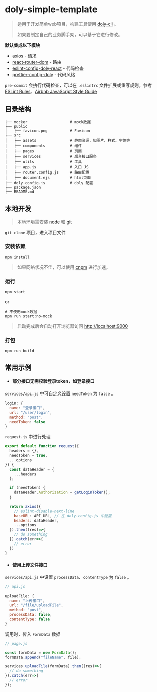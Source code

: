 # doly-simple-template

> 适用于开发简单web项目，构建工具使用 [doly-cli](https://github.com/doly-dev/doly-cli#readme) 。
> 
> 如果要制定自己的业务脚手架，可以基于它进行修改。



**默认集成以下模块**

- [axios](https://github.com/axios/axios) - 请求
- [react-router-dom](https://github.com/ReactTraining/react-router) - 路由
- [eslint-config-doly-react](https://github.com/doly-dev/eslint-config-doly/tree/master/packages/eslint-config-doly-react) - 代码检查
- [prettier-config-doly](https://github.com/doly-dev/prettier-config-doly) - 代码风格

`pre-commit` 会执行代码检查，可以在 `.eslintrc` 文件扩展或重写规则。参考 [ESLint Rules](http://eslint.cn/docs/rules/#stylistic-issues)、[Airbnb JavaScript Style Guide](https://github.com/airbnb/javascript)

## 目录结构

```
├── mocker                   # mock数据
├── public
│   ├── favicon.png          # Favicon
├── src
│   ├── assets               # 静态资源，如图片、样式、字体等
│   ├── components           # 组件
│   ├── pages                # 页面
│   ├── services             # 后台接口服务
│   ├── utils                # 工具
│   ├── app.js               # 入口 JS
│   ├── router.config.js     # 路由配置
│   ├── document.ejs         # html页面
├── doly.config.js           # doly 配置
├── package.json
├── README.md

```

## 本地开发

> 本地环境需安装 [node](http://nodejs.org/) 和 [git](https://git-scm.com/)

`git clone` 项目，进入项目文件

### 安装依赖

```shell
npm install 
```

> 如果网络状况不佳，可以使用 [cnpm](https://cnpmjs.org/) 进行加速。

### 运行

```shell
npm start
```

or 

```shell
# 不使用mock数据
npm run start:no-mock
```

> 启动完成后会自动打开浏览器访问 [http://localhost:9000](http://localhost:9000)

### 打包

```shell
npm run build
```

## 常用示例

- #### 部分接口无需校验登录token，如登录接口

`services/api.js` 中可自定义设置 `needToken` 为 `false` 。

```javascript
login: {
  name: "登录接口",
  url: "/user/login",
  method: "post",
  needToken: false
}
```

`request.js` 中进行处理

```javascript
export default function request({
  headers = {},
  needToken = true,
  ...options
}) {
  const dataHeader = {
    ...headers
  };

  if (needToken) {
    dataHeader.Authorization = getLoginToken();
  }

  return axios({
    // eslint-disable-next-line
    baseURL: API_URL, // 在 doly.config.js 中配置
    headers: dataHeader,
    ...options
  }).then((res)=>{
    // do something
  }).catch(err=>{
    // error
  })
}
```

- #### 使用上传文件接口

`services/api.js` 中设置 `processData`、`contentType` 为 `false` 。

```javascript
// api.js

uploadFile: {
  name: "上传接口",
  url: "/file/uploadFile",
  method: "post",
  processData: false,
  contentType: false
}
```

调用时，传入 `FormData` 数据

```javascript
// page.js

const formData = new FormData();
formData.append("fileName", file);

services.uploadFile(formData).then((res)=>{
  // do something
}).catch(err=>{
  // error
});
```

